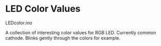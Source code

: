 LED Color Values
==============

LEDcolor.ino

A collection of interesting color values for RGB LED. Currently common cathode. Blinks gently through the colors for example.

